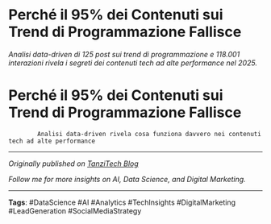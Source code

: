 # Perché il 95% dei Contenuti sui Trend di Programmazione Fallisce

*Analisi data-driven di 125 post sui trend di programmazione e 118.001 interazioni rivela i segreti dei contenuti tech ad alte performance nel 2025.*

# Perché il 95% dei Contenuti sui Trend di Programmazione Fallisce

            Analisi data-driven rivela cosa funziona davvero nei contenuti tech ad alte performance

---

*Originally published on [TanziTech Blog](https://tanzitech.com/en/posts/2025-08-17-analisi-tendenze-programmazione.html)*

*Follow me for more insights on AI, Data Science, and Digital Marketing.*

---

**Tags**: #DataScience #AI #Analytics #TechInsights #DigitalMarketing #LeadGeneration #SocialMediaStrategy